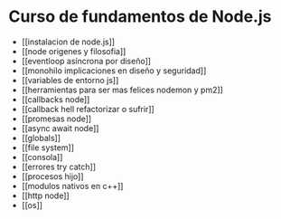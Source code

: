 # Curso de fundamentos de Node.js

* [[instalacion de node.js]]
* [[node origenes y filosofia]]
* [[eventloop asíncrona por diseño]]
* [[monohilo implicaciones en diseño y seguridad]]
* [[variables de entorno js]]
* [[herramientas para ser mas felices nodemon y pm2]]
* [[callbacks node]]
* [[callback hell refactorizar o sufrir]]
* [[promesas node]]
* [[async await node]]
* [[globals]]
* [[file system]]
* [[consola]]
* [[errores try catch]]
* [[procesos hijo]]
* [[modulos nativos en c++]]
* [[http node]]
* [[os]]